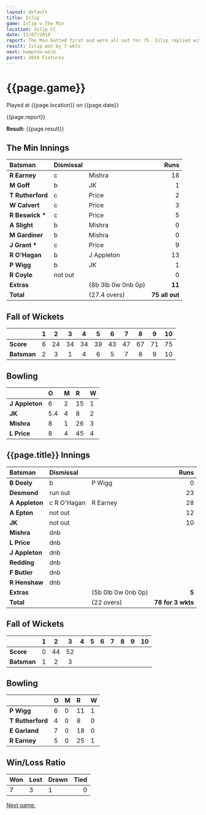 ```yaml
---
layout: default
title: Islip
game: Islip v The Min
location: Islip CC
date: 11/07/2010
report: The Min batted first and were all out for 75. Islip replied with 78 for 3 wkts
result: Islip won by 7 wkts
next: hampton-wick
parent: 2010 Fixtures
---
```


# {{page.game}}

Played at {{page.location}} on {{page.date}}

{{page.report}}

**Result:** {{page.result}}
## The Min Innings

| Batsman | Dismissal |  | Runs |
|:---|:---|---|---:|
| **R Earney** | c | Mishra | 18 |
| **M Goff** | b | JK | 1 |
| **T Rutherford** | c | Price | 2 |
| **W Calvert** | c | Price | 3 |
| **R Beswick &#42;** | c | Price | 5 |
| **A Slight** | b | Mishra | 0 |
| **M Gardiner** | b | Mishra | 0 |
| **J Grant &#8224;** | c | Price | 9 |
| **R O'Hagan** | b | J Appleton | 13 |
| **P Wigg** | b | JK | 1 |
| **R Coyle** | not out |  | 0 |
| **Extras** | | (8b 3lb 0w 0nb 0p) | **11** |
| **Total** | | (27.4 overs) | **75 all out** |

## Fall of Wickets

| | 1 | 2 | 3 | 4 | 5 | 6 | 7 | 8 | 9 | 10 |
|---|:---:|:---:|:---:|:---:|:---:|:---:|:---:|:---:|:---:|:---:|
| **Score** | 6 | 24 | 34 | 34 | 39 | 43 | 47 | 67 | 71 | 75 |
| **Batsman** | 2 | 3 | 1 | 4 | 6 | 5 | 7 | 8 | 9 | 10 |

## Bowling

| | O | M | R | W |
|---|:---|:---|:---|:---|
| **J Appleton** | 6 | 2 | 15 | 1 |
| **JK** | 5.4 | 4 | 8 | 2 |
| **Mishra** | 8 | 1 | 26 | 3 |
| **L Price** | 8 | 4 | 45 | 4 |

## {{page.title}} Innings

| Batsman | Dismissal |  | Runs |
|:---|:---|---|---:|
| **B Deely** | b | P Wigg | 0 |
| **Desmond** | run out |  | 23 |
| **A Appleton** | c R O'Hagan | R Earney | 28 |
| **A Epton** | not out |  | 12 |
| **JK** | not out |  | 10 |
| **Mishra** | dnb |  |  |
| **L Price** | dnb |  |  |
| **J Appleton** | dnb |  |  |
| **Redding** | dnb |  |  |
| **F Butler** | dnb |  |  |
| **R Henshaw** | dnb |  |  |
| **Extras** | | (5b 0lb 0w 0nb 0p) | **5** |
| **Total** | | (22 overs) | **78 for 3 wkts** |

## Fall of Wickets

| | 1 | 2 | 3 | 4 | 5 | 6 | 7 | 8 | 9 | 10 |
|---|:---:|:---:|:---:|:---:|:---:|:---:|:---:|:---:|:---:|:---:|
| **Score** | 0 | 44 | 52 |  |  |  |  |  |  |  |
| **Batsman** | 1 | 2 | 3 |  |  |  |  |  |  |  |

## Bowling

| | O | M | R | W |
|---|:---|:---|:---|:---|
| **P Wigg** | 6 | 0 | 11 | 1 |
| **T Rutherford** | 4 | 0 | 8 | 0 |
| **E Garland** | 7 | 0 | 18 | 0 |
| **R Earney** | 5 | 0 | 25 | 1 |

## Win/Loss Ratio

| Won | Lost | Drawn | Tied |
|:---|:---|:---|---:|
| 7 | 3 | 1 | 0 |

[Next game:]({{page.next}})
